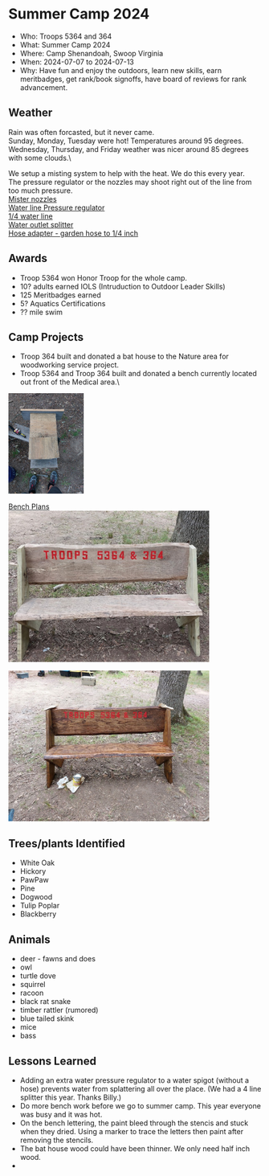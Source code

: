 # Summer Camp 2024
- Who: Troops 5364 and 364
- What: Summer Camp 2024 
- Where: Camp Shenandoah, Swoop Virginia 
- When: 2024-07-07 to 2024-07-13
- Why: Have fun and enjoy the outdoors, learn new skills, earn meritbadges, get rank/book signoffs, have board of reviews for rank advancement.

## Weather

Rain was often forcasted, but it never came.\
Sunday, Monday, Tuesday were hot! Temperatures around 95 degrees.\
Wednesday, Thursday, and Friday weather was nicer around 85 degrees with some clouds.\

We setup a misting system to help with the heat. We do this every year.\
The pressure regulator or the nozzles may shoot right out of the line from too much pressure.\
[Mister nozzles](https://www.amazon.com/dp/B0922PCQSG?ref=ppx_yo2ov_dt_b_product_details&th=1)\
[Water line Pressure regulator](https://www.homedepot.com/p/Rain-Bird-Drip-25-psi-Pressure-Regulator-for-3-4-in-FHT-x-3-4-in-MHT-HT07525PSX/202262484)\
[1/4 water line](https://www.homedepot.com/p/Rain-Bird-1-4-in-x-100-ft-Distribution-Tubing-for-Drip-Irrigation-T22-100SX/202078362)\
[Water outlet splitter](https://www.homedepot.com/p/Morvat-Brass-Garden-Hose-Splitter-Heavy-Duty-2-Way-Hose-Connector-Fitting-MOR-BCONNECTOR-2-A/316286197)\
[Hose adapter - garden hose to 1/4 inch](https://www.homedepot.com/p/Everbilt-3-4-in-FHT-x-1-4-in-O-D-Compression-Brass-Adapter-Fitting-801789/207176917)


## Awards 

- Troop 5364 won Honor Troop for the whole camp.
- 10? adults earned IOLS (Intruduction to Outdoor Leader Skills)
- 125 Meritbadges earned
- 5? Aquatics Certifications
- ?? mile swim

## Camp Projects

- Troop 364 built and donated a bat house to the Nature area for woodworking service project.
- Troop 5364 and Troop 364 built and donated a bench currently located out front of the Medical area.\

<img src="../images/summer_camp_2024/Birdhouse.jpg" alt="bat house" width="150"/>

[Bench Plans](https://rogueengineer.com/diy-outdoor-bench-plans-with-back/)\
<img src="../images/summer_camp_2024/bench_unstained.jpg" alt="bench unstained" width="400"/>

<img src="../images/summer_camp_2024/bench_stained.jpg" alt="bench unstained" width="400"/>

## Trees/plants Identified
- White Oak
- Hickory
- PawPaw
- Pine
- Dogwood
- Tulip Poplar
- Blackberry

  
## Animals
- deer - fawns and does
- owl
- turtle dove
- squirrel
- racoon
- black rat snake
- timber rattler (rumored)
- blue tailed skink
- mice
- bass
   
## Lessons Learned 

- Adding an extra water pressure regulator to a water spigot (without a hose) prevents water from splattering all over the place. (We had a 4 line splitter this year. Thanks Billy.)
- Do more bench work before we go to summer camp. This year everyone was busy and it was hot.
- On the bench lettering, the paint bleed through the stencis and stuck when they dried. Using a marker to trace the letters then paint after removing the stencils.
- The bat house wood could have been thinner. We only need half inch wood.
- 



